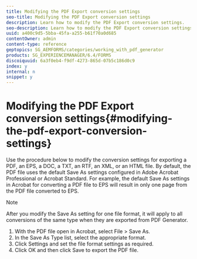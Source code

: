 ```yaml
---
title: Modifying the PDF Export conversion settings
seo-title: Modifying the PDF Export conversion settings
description: Learn how to modify the PDF Export conversion settings.
seo-description: Learn how to modify the PDF Export conversion settings.
uuid: a400c9d5-5bba-45fa-a255-b61f70a0d685
contentOwner: admin
content-type: reference
geptopics: SG_AEMFORMS/categories/working_with_pdf_generator
products: SG_EXPERIENCEMANAGER/6.4/FORMS
discoiquuid: 6a3f0eb4-f9df-4273-865d-07b5c186d0c9
index: y
internal: n
snippet: y
---
```


# Modifying the PDF Export conversion settings{#modifying-the-pdf-export-conversion-settings}

Use the procedure below to modify the conversion settings for exporting a PDF, an EPS, a DOC, a TXT, an RTF, an XML, or an HTML file. By default, the PDF file uses the default Save As settings configured in Adobe Acrobat Professional or Acrobat Standard. For example, the default Save As settings in Acrobat for converting a PDF file to EPS will result in only one page from the PDF file converted to EPS.

>[!NOTE]
>
>After you modify the Save As setting for one file format, it will apply to all conversions of the same type when they are exported from PDF Generator.

1. With the PDF file open in Acrobat, select File &gt; Save As.
1. In the Save As Type list, select the appropriate format.
1. Click Settings and set the file format settings as required.
1. Click OK and then click Save to export the PDF file.

